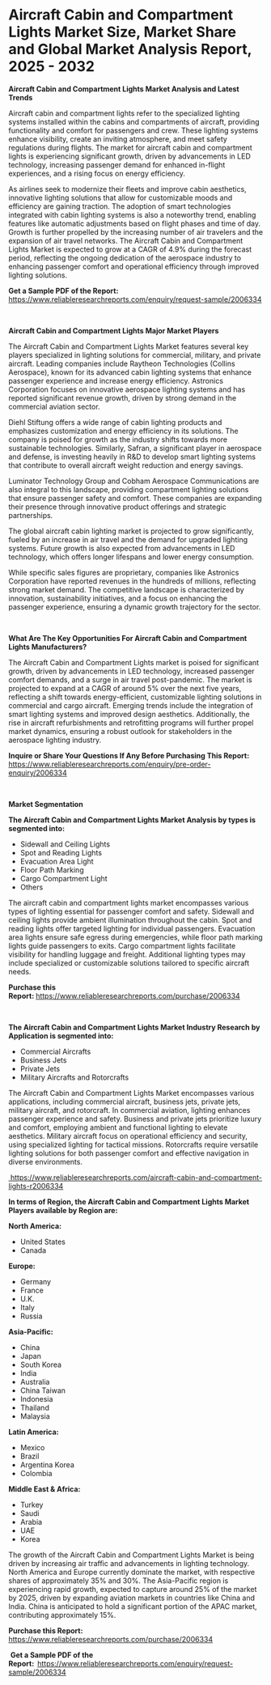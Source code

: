 <p><h1>Aircraft Cabin and Compartment Lights Market Size, Market Share and Global Market Analysis Report, 2025 - 2032</h1></p><p><strong>Aircraft Cabin and Compartment Lights Market Analysis and Latest Trends</strong></p>
<p><p>Aircraft cabin and compartment lights refer to the specialized lighting systems installed within the cabins and compartments of aircraft, providing functionality and comfort for passengers and crew. These lighting systems enhance visibility, create an inviting atmosphere, and meet safety regulations during flights. The market for aircraft cabin and compartment lights is experiencing significant growth, driven by advancements in LED technology, increasing passenger demand for enhanced in-flight experiences, and a rising focus on energy efficiency.</p><p>As airlines seek to modernize their fleets and improve cabin aesthetics, innovative lighting solutions that allow for customizable moods and efficiency are gaining traction. The adoption of smart technologies integrated with cabin lighting systems is also a noteworthy trend, enabling features like automatic adjustments based on flight phases and time of day. Growth is further propelled by the increasing number of air travelers and the expansion of air travel networks. The Aircraft Cabin and Compartment Lights Market is expected to grow at a CAGR of 4.9% during the forecast period, reflecting the ongoing dedication of the aerospace industry to enhancing passenger comfort and operational efficiency through improved lighting solutions.</p></p>
<p><strong>Get a Sample PDF of the Report:&nbsp;</strong> <a href="https://www.reliableresearchreports.com/enquiry/request-sample/2006334?utm_campaign=33&utm_medium=2&utm_source=Github&utm_content=ia&utm_term=12042025&utm_id=aircraft-cabin-and-compartment-lights">https://www.reliableresearchreports.com/enquiry/request-sample/2006334</a></p>
<p>&nbsp;</p>
<p><strong>Aircraft Cabin and Compartment Lights Major Market Players</strong></p>
<p><p>The Aircraft Cabin and Compartment Lights Market features several key players specialized in lighting solutions for commercial, military, and private aircraft. Leading companies include Raytheon Technologies (Collins Aerospace), known for its advanced cabin lighting systems that enhance passenger experience and increase energy efficiency. Astronics Corporation focuses on innovative aerospace lighting systems and has reported significant revenue growth, driven by strong demand in the commercial aviation sector.</p><p>Diehl Stiftung offers a wide range of cabin lighting products and emphasizes customization and energy efficiency in its solutions. The company is poised for growth as the industry shifts towards more sustainable technologies. Similarly, Safran, a significant player in aerospace and defense, is investing heavily in R&D to develop smart lighting systems that contribute to overall aircraft weight reduction and energy savings.</p><p>Luminator Technology Group and Cobham Aerospace Communications are also integral to this landscape, providing compartment lighting solutions that ensure passenger safety and comfort. These companies are expanding their presence through innovative product offerings and strategic partnerships.</p><p>The global aircraft cabin lighting market is projected to grow significantly, fueled by an increase in air travel and the demand for upgraded lighting systems. Future growth is also expected from advancements in LED technology, which offers longer lifespans and lower energy consumption.</p><p>While specific sales figures are proprietary, companies like Astronics Corporation have reported revenues in the hundreds of millions, reflecting strong market demand. The competitive landscape is characterized by innovation, sustainability initiatives, and a focus on enhancing the passenger experience, ensuring a dynamic growth trajectory for the sector.</p></p>
<p>&nbsp;</p>
<p><strong>What Are The Key Opportunities For Aircraft Cabin and Compartment Lights Manufacturers?</strong></p>
<p><p>The Aircraft Cabin and Compartment Lights market is poised for significant growth, driven by advancements in LED technology, increased passenger comfort demands, and a surge in air travel post-pandemic. The market is projected to expand at a CAGR of around 5% over the next five years, reflecting a shift towards energy-efficient, customizable lighting solutions in commercial and cargo aircraft. Emerging trends include the integration of smart lighting systems and improved design aesthetics. Additionally, the rise in aircraft refurbishments and retrofitting programs will further propel market dynamics, ensuring a robust outlook for stakeholders in the aerospace lighting industry.</p></p>
<p><strong>Inquire or Share Your Questions If Any Before Purchasing This Report:</strong> <a href="https://www.reliableresearchreports.com/enquiry/pre-order-enquiry/2006334?utm_campaign=33&utm_medium=2&utm_source=Github&utm_content=ia&utm_term=12042025&utm_id=aircraft-cabin-and-compartment-lights">https://www.reliableresearchreports.com/enquiry/pre-order-enquiry/2006334</a></p>
<p>&nbsp;</p>
<p><strong>Market Segmentation</strong></p>
<p><strong>The Aircraft Cabin and Compartment Lights Market Analysis by types is segmented into:</strong></p>
<p><ul><li>Sidewall and Ceiling Lights</li><li>Spot and Reading Lights</li><li>Evacuation Area Light</li><li>Floor Path Marking</li><li>Cargo Compartment Light</li><li>Others</li></ul></p>
<p><p>The aircraft cabin and compartment lights market encompasses various types of lighting essential for passenger comfort and safety. Sidewall and ceiling lights provide ambient illumination throughout the cabin. Spot and reading lights offer targeted lighting for individual passengers. Evacuation area lights ensure safe egress during emergencies, while floor path marking lights guide passengers to exits. Cargo compartment lights facilitate visibility for handling luggage and freight. Additional lighting types may include specialized or customizable solutions tailored to specific aircraft needs.</p></p>
<p><strong>Purchase this Report:&nbsp;</strong><a href="https://www.reliableresearchreports.com/purchase/2006334?utm_campaign=33&utm_medium=2&utm_source=Github&utm_content=ia&utm_term=12042025&utm_id=aircraft-cabin-and-compartment-lights">https://www.reliableresearchreports.com/purchase/2006334</a></p>
<p>&nbsp;</p>
<p><strong>The Aircraft Cabin and Compartment Lights Market Industry Research by Application is segmented into:</strong></p>
<p><ul><li>Commercial Aircrafts</li><li>Business Jets</li><li>Private Jets</li><li>Military Aircrafts and Rotorcrafts</li></ul></p>
<p><p>The Aircraft Cabin and Compartment Lights Market encompasses various applications, including commercial aircraft, business jets, private jets, military aircraft, and rotorcraft. In commercial aviation, lighting enhances passenger experience and safety. Business and private jets prioritize luxury and comfort, employing ambient and functional lighting to elevate aesthetics. Military aircraft focus on operational efficiency and security, using specialized lighting for tactical missions. Rotorcrafts require versatile lighting solutions for both passenger comfort and effective navigation in diverse environments.</p></p>
<p><a href="https://www.reliableresearchreports.com/aircraft-cabin-and-compartment-lights-r2006334?utm_campaign=33&utm_medium=2&utm_source=Github&utm_content=ia&utm_term=12042025&utm_id=aircraft-cabin-and-compartment-lights">&nbsp;https://www.reliableresearchreports.com/aircraft-cabin-and-compartment-lights-r2006334</a></p>
<p><strong>In terms of Region, the Aircraft Cabin and Compartment Lights Market Players available by Region are:</strong></p>
<p>
    <p> <strong> North America: </strong>
        <ul>
            <li>United States</li>
            <li>Canada</li>
        </ul>
        </p> 
    <p> <strong> Europe: </strong>
        <ul>
            <li>Germany</li>
            <li>France</li>
            <li>U.K.</li>
            <li>Italy</li>
            <li>Russia</li>
        </ul>
        </p> 
    <p> <strong> Asia-Pacific: </strong>
        <ul>
            <li>China</li>
            <li>Japan</li>
            <li>South Korea</li>
            <li>India</li>
            <li>Australia</li>
            <li>China Taiwan</li>
            <li>Indonesia</li>
            <li>Thailand</li>
            <li>Malaysia</li>
        </ul>
        </p> 
    <p> <strong> Latin America: </strong>
        <ul>
            <li>Mexico</li>
            <li>Brazil</li>
            <li>Argentina Korea</li>
            <li>Colombia</li>
        </ul>
        </p> 
    <p> <strong> Middle East & Africa: </strong>
        <ul>
            <li>Turkey</li>
            <li>Saudi</li>
            <li>Arabia</li>
            <li>UAE</li>
            <li>Korea</li>
        </ul>
    </p>
    </p>
<p><p>The growth of the Aircraft Cabin and Compartment Lights Market is being driven by increasing air traffic and advancements in lighting technology. North America and Europe currently dominate the market, with respective shares of approximately 35% and 30%. The Asia-Pacific region is experiencing rapid growth, expected to capture around 25% of the market by 2025, driven by expanding aviation markets in countries like China and India. China is anticipated to hold a significant portion of the APAC market, contributing approximately 15%.</p></p>
<p><strong>Purchase this Report: </strong><a href="https://www.reliableresearchreports.com/purchase/2006334?utm_campaign=33&utm_medium=2&utm_source=Github&utm_content=ia&utm_term=12042025&utm_id=aircraft-cabin-and-compartment-lights">https://www.reliableresearchreports.com/purchase/2006334</a></p>
<p>&nbsp;<strong>Get a Sample PDF of the Report:&nbsp;&nbsp;</strong><a href="https://www.reliableresearchreports.com/enquiry/request-sample/2006334?utm_campaign=33&utm_medium=2&utm_source=Github&utm_content=ia&utm_term=12042025&utm_id=aircraft-cabin-and-compartment-lights">https://www.reliableresearchreports.com/enquiry/request-sample/2006334</a></p>
<p><strong></strong></p>
<p><p></p><p></p><p></p></p>